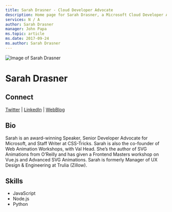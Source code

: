 ```yaml
---
title: Sarah Drasner - Cloud Developer Advocate
description: Home page for Sarah Drasner, a Microsoft Cloud Developer Advocate
services: N / A
author: Sarah Drasner
manager: John Papa
ms.topic: article
ms.date: 2017-09-24
ms.author: Sarah Drasner
---
```


![Image of Sarah Drasner](media/profiles/sarah-drasner.jpg)

# Sarah Drasner


## Connect
[Twitter](https://twitter.com/sarah_edo) | [LinkedIn](https://linkedin.com/in/sarahdrasner) | [WebBlog](https://css-tricks.com/author/sdrasner/) 

## Bio

Sarah is an award-winning Speaker, Senior Developer Advocate for Microsoft, and Staff Writer at CSS-Tricks. Sarah is also the co-founder of Web Animation Workshops, with Val Head. She’s the author of SVG Animations from O’Reilly and has given a Frontend Masters workshop on Vue.js and Advanced SVG Animations. Sarah is formerly Manager of UX Design & Engineering at Trulia (Zillow).

## Skills

* JavaScript
* Node.js
* Python


